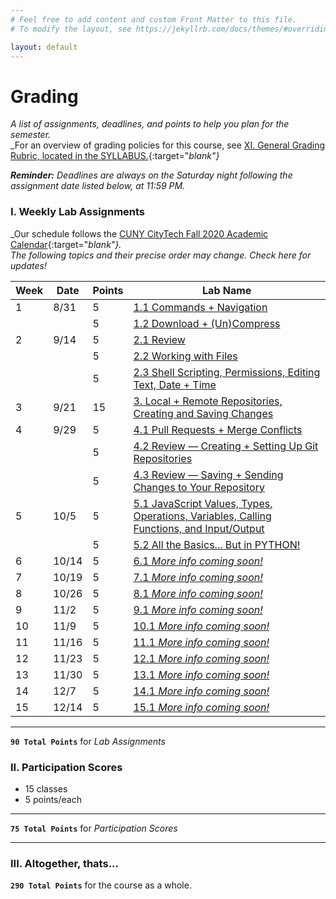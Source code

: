 ```yaml
---
# Feel free to add content and custom Front Matter to this file.
# To modify the layout, see https://jekyllrb.com/docs/themes/#overriding-theme-defaults

layout: default
---
```


# Grading
_A list of assignments, deadlines, and points to help you plan for the semester._  
_For an overview of grading policies for this course, see [XI. General Grading Rubric, located in the SYLLABUS.](index.html){:target="_blank"}_  

<div class="instructornote">
<p markdown="span"><em><b>Reminder:</b> Deadlines are always on the Saturday night following the assignment date listed below, at 11:59 PM.</em></p></div>
<!-- _**Reminder:** Deadlines are always on the Saturday night at 11:59 PM following the assignment date listed below._   -->

### I. Weekly Lab Assignments

_Our schedule follows the [CUNY CityTech Fall 2020 Academic Calendar](http://www.citytech.cuny.edu/registrar/docs/fall_2020.pdf){:target="_blank"}._   
_The following topics and their precise order may change. Check here for updates!_  

<div class="schedulingtable">
<table>
<colgroup>
<col width="5%" />
<col width="10%" />
<col width="5%" />
<col width="80%" />
</colgroup>
<thead>
<tr class="header">
<th>Week</th>
<th>Date</th>
<th>Points</th>
<th>Lab Name</th>
</tr>
</thead>
<tbody>
<tr>
<td markdown="span">1</td>
<td markdown="span">8/31</td>
<td markdown="span">5</td>
<td markdown="span"><a href="/Goldford-MTEC1003-OL04/schedule.html#w1" target="_blank">1.1 Commands + Navigation</a></td>
</tr>
<tr>
<td markdown="span"></td>
<td markdown="span"></td>
<td markdown="span">5</td>
<td markdown="span"><a href="/Goldford-MTEC1003-OL04/schedule.html#w1" target="_blank">1.2 Download + (Un)Compress</a></td>
</tr>
<tr>
<td markdown="span">2</td>
<td markdown="span">9/14</td>
<td markdown="span">5</td>
<td markdown="span"><a href="/Goldford-MTEC1003-OL04/schedule.html#w2" target="_blank">2.1 Review</a></td>
</tr>
<tr>
<td markdown="span"></td>
<td markdown="span"></td>
<td markdown="span">5</td>
<td markdown="span"><a href="/Goldford-MTEC1003-OL04/schedule.html#w2" target="_blank">2.2 Working with Files</a></td>
</tr>
<tr>
<td markdown="span"></td>
<td markdown="span"></td>
<td markdown="span">5</td>
<td markdown="span"><a href="/Goldford-MTEC1003-OL04/schedule.html#w2" target="_blank">2.3 Shell Scripting, Permissions, Editing Text, Date + Time</a></td>
</tr>
<tr>
<td markdown="span">3</td>
<td markdown="span">9/21</td>
<td markdown="span">15</td>
<td markdown="span"><a href="/Goldford-MTEC1003-OL04/schedule.html#w3" target="_blank">3. Local + Remote Repositories, Creating and Saving Changes</a></td>
</tr>
<tr>
<td markdown="span">4</td>
<td markdown="span">9/29</td>
<td markdown="span">5</td>
<td markdown="span"><a href="/Goldford-MTEC1003-OL04/schedule.html#w4" target="_blank">4.1 Pull Requests + Merge Conflicts</a></td>
</tr>
<tr>
<td markdown="span"></td>
<td markdown="span"></td>
<td markdown="span">5</td>
<td markdown="span"><a href="/Goldford-MTEC1003-OL04/schedule.html#w4" target="_blank">4.2 Review — Creating + Setting Up Git Repositories</a></td>
</tr>
<tr>
<td markdown="span"></td>
<td markdown="span"></td>
<td markdown="span">5</td>
<td markdown="span"><a href="/Goldford-MTEC1003-OL04/schedule.html#w4" target="_blank">4.3 Review — Saving + Sending Changes to Your Repository</a></td>
</tr>
<tr>
<td markdown="span">5</td>
<td markdown="span">10/5</td>
<td markdown="span">5</td>
<td markdown="span"><a href="/Goldford-MTEC1003-OL04/schedule.html#w5" target="_blank">5.1 JavaScript Values, Types, Operations, Variables, Calling Functions, and Input/Output</a></td>
</tr>
<tr>
<td markdown="span"></td>
<td markdown="span"></td>
<td markdown="span">5</td>
<td markdown="span"><a href="/Goldford-MTEC1003-OL04/schedule.html#w5" target="_blank">5.2 All the Basics... But in PYTHON!</a></td>
</tr>
<tr>
<td markdown="span">6</td>
<td markdown="span">10/14</td>
<td markdown="span">5</td>
<td markdown="span"><a href="/Goldford-MTEC1003-OL04/schedule.html#w6" target="_blank">6.1 <i>More info coming soon!</i></a></td>
</tr>
<tr>
<td markdown="span">7</td>
<td markdown="span">10/19</td>
<td markdown="span">5</td>
<td markdown="span"><a href="/Goldford-MTEC1003-OL04/schedule.html#w7" target="_blank">7.1 <i>More info coming soon!</i></a></td>
</tr>
<tr>
<td markdown="span">8</td>
<td markdown="span">10/26</td>
<td markdown="span">5</td>
<td markdown="span"><a href="/Goldford-MTEC1003-OL04/schedule.html#w8" target="_blank">8.1 <i>More info coming soon!</i></a></td>
</tr>
<tr>
<td markdown="span">9</td>
<td markdown="span">11/2</td>
<td markdown="span">5</td>
<td markdown="span"><a href="/Goldford-MTEC1003-OL04/schedule.html#w9" target="_blank">9.1 <i>More info coming soon!</i></a></td>
</tr>
<tr>
<td markdown="span">10</td>
<td markdown="span">11/9</td>
<td markdown="span">5</td>
<td markdown="span"><a href="/Goldford-MTEC1003-OL04/schedule.html#w10" target="_blank">10.1 <i>More info coming soon!</i></a></td>
</tr>
<tr>
<td markdown="span">11</td>
<td markdown="span">11/16</td>
<td markdown="span">5</td>
<td markdown="span"><a href="/Goldford-MTEC1003-OL04/schedule.html#w11" target="_blank">11.1 <i>More info coming soon!</i></a></td>
</tr>
<tr>
<td markdown="span">12</td>
<td markdown="span">11/23</td>
<td markdown="span">5</td>
<td markdown="span"><a href="/Goldford-MTEC1003-OL04/schedule.html#w12" target="_blank">12.1 <i>More info coming soon!</i></a></td>
</tr>
<tr>
<td markdown="span">13</td>
<td markdown="span">11/30</td>
<td markdown="span">5</td>
<td markdown="span"><a href="/Goldford-MTEC1003-OL04/schedule.html#w13" target="_blank">13.1 <i>More info coming soon!</i></a></td>
</tr>
<tr>
<td markdown="span">14</td>
<td markdown="span">12/7</td>
<td markdown="span">5</td>
<td markdown="span"><a href="/Goldford-MTEC1003-OL04/schedule.html#w14" target="_blank">14.1 <i>More info coming soon!</i></a></td>
</tr>
<tr>
<td markdown="span">15</td>
<td markdown="span">12/14</td>
<td markdown="span">5</td>
<td markdown="span"><a href="/Goldford-MTEC1003-OL04/schedule.html#w15" target="_blank">15.1 <i>More info coming soon!</i></a></td>
</tr>
</tbody>
</table>
</div>

* * *

**`90 Total Points`** for _Lab Assignments_


### II. Participation Scores

* 15 classes  
* 5 points/each  

* * *

**`75 Total Points`** for _Participation Scores_

* * *

### III. Altogether, thats...

**`290 Total Points`** for the course as a whole.

